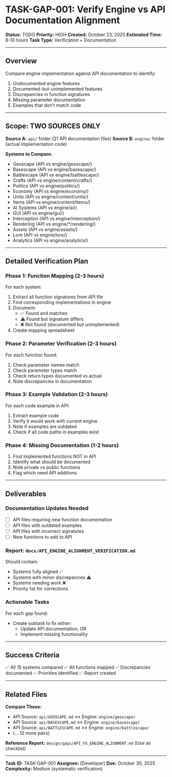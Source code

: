 # TASK-GAP-001: Verify Engine vs API Documentation Alignment

**Status:** TODO
**Priority:** HIGH
**Created:** October 23, 2025
**Estimated Time:** 8-10 hours
**Task Type:** Verification + Documentation

---

## Overview

Compare engine implementation against API documentation to identify:
1. Undocumented engine features
2. Documented-but-unimplemented features
3. Discrepancies in function signatures
4. Missing parameter documentation
5. Examples that don't match code

---

## Scope: TWO SOURCES ONLY

**Source A:** `api/` folder (21 API documentation files)
**Source B:** `engine/` folder (actual implementation code)

**Systems to Compare:**
- Geoscape (API vs engine/geoscape/)
- Basescape (API vs engine/basescape/)
- Battlescape (API vs engine/battlescape/)
- Crafts (API vs engine/content/crafts/)
- Politics (API vs engine/politics/)
- Economy (API vs engine/economy/)
- Units (API vs engine/content/units/)
- Items (API vs engine/content/items/)
- AI Systems (API vs engine/ai/)
- GUI (API vs engine/gui/)
- Interception (API vs engine/interception/)
- Rendering (API vs engine/*/rendering/)
- Assets (API vs engine/assets/)
- Lore (API vs engine/lore/)
- Analytics (API vs engine/analytics/)

---

## Detailed Verification Plan

### Phase 1: Function Mapping (2-3 hours)
For each system:
1. Extract all function signatures from API file
2. Find corresponding implementations in engine
3. Document:
   - ✅ Found and matches
   - ⚠️ Found but signature differs
   - ❌ Not found (documented but unimplemented)
4. Create mapping spreadsheet

### Phase 2: Parameter Verification (2-3 hours)
For each function found:
1. Check parameter names match
2. Check parameter types match
3. Check return types documented vs actual
4. Note discrepancies in documentation

### Phase 3: Example Validation (2-3 hours)
For each code example in API:
1. Extract example code
2. Verify it would work with current engine
3. Note if examples are outdated
4. Check if all code paths in examples exist

### Phase 4: Missing Documentation (1-2 hours)
1. Find implemented functions NOT in API
2. Identify what should be documented
3. Note private vs public functions
4. Flag which need API additions

---

## Deliverables

### Documentation Updates Needed
- [ ] API files requiring new function documentation
- [ ] API files with outdated examples
- [ ] API files with incorrect signatures
- [ ] New functions to add to API

### Report: `docs/API_ENGINE_ALIGNMENT_VERIFICATION.md`
Should contain:
- Systems fully aligned ✅
- Systems with minor discrepancies ⚠️
- Systems needing work ❌
- Priority list for corrections

### Actionable Tasks
For each gap found:
- Create subtask to fix either:
  - Update API documentation, OR
  - Implement missing functionality

---

## Success Criteria

✅ All 15 systems compared
✅ All functions mapped
✅ Discrepancies documented
✅ Priorities identified
✅ Report created

---

## Related Files

**Compare These:**
- API Source: `api/GEOSCAPE.md` ↔ Engine: `engine/geoscape/`
- API Source: `api/BASESCAPE.md` ↔ Engine: `engine/basescape/`
- API Source: `api/BATTLESCAPE.md` ↔ Engine: `engine/battlescape/`
- (... 12 more pairs)

**Reference Report:** `design/gaps/API_VS_ENGINE_ALIGNMENT.md` (Use as checklist)

---

**Task ID:** TASK-GAP-001
**Assignee:** [Developer]
**Due:** October 30, 2025
**Complexity:** Medium (systematic verification)
